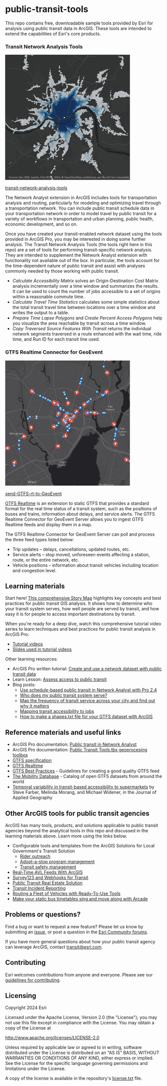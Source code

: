 # public-transit-tools

This repo contains free, downloadable sample tools provided by Esri for analysis using public transit data in ArcGIS.  These tools are intended to extend the capabilities of Esri's core products.

### Transit Network Analysis Tools

![Transit Network Analysis Tools image](./docs/images/NetworkAnalysis.png)

[transit-network-analysis-tools](transit-network-analysis-tools/README.md)

The Network Analyst extension in ArcGIS includes tools for transportation analysis and routing, particularly for modeling and optimizing travel through a transportation network. You can include public transit schedule data in your transportation network in order to model travel by public transit for a variety of workflows in transportation and urban planning, public health, economic development, and so on.

Once you have created your transit-enabled network dataset using the tools provided in ArcGIS Pro, you may be interested in doing some further analysis. The Transit Network Analysis Tools (the tools right here in this repo) are a set of tools for performing transit-specific network analysis. They are intended to supplement the Network Analyst extension with functionality not available out of the box. In particular, the tools account for the time-dependent nature of public transit and assist with analyses commonly needed by those working with public transit.

- *Calculate Accessibility Matrix* solves an Origin-Destination Cost Matrix analysis incrementally over a time window and summarizes the results. It can be used to count the number of jobs accessible to a set of origins within a reasonable commute time.
- *Calculate Travel Time Statistics* calculates some simple statistics about the total transit travel time between locations over a time window and writes the output to a table.
- *Prepare Time Lapse Polygons* and *Create Percent Access Polygons* help you visualize the area reachable by transit across a time window.
- *Copy Traversed Source Features With Transit* returns the individual network segments traversed in a route enhanced with the wait time, ride time, and Run ID for each transit line used.

### GTFS Realtime Connector for GeoEvent

![GTFS Realtime Connector for GeoEvent Server image](./docs/images/GTFSRTConnector.png)

[send-GTFS-rt-to-GeoEvent](send-GTFS-rt-to-GeoEvent/README.md)

[GTFS Realtime](https://gtfs.org/realtime/) is an extension to static GTFS that provides a standard format for the real time status of a transit system, such as the positions of buses and trains, information about delays, and service alerts. The GTFS Realtime Connector for GeoEvent Server allows you to ingest GTFS Realtime feeds and display them in a map.

The GTFS Realtime Connector for GeoEvent Server can poll and process the three feed types listed below:
- Trip updates – delays, cancellations, updated routes, etc.
- Service alerts – stop moved, unforeseen events affecting a station, route, or the entire network, etc.
- Vehicle positions – information about transit vehicles including location and congestion level.

## Learning materials

Start here! [This comprehensive Story Map](https://arcg.is/1mbqyn) highlights key concepts and best practices for public transit GIS analysis. It shows how to determine who your transit system serves, how well people are served by transit, and how easy it is for people to access important destinations by transit.

When you're ready for a deep dive, watch this comprehensive tutorial video series to learn techniques and best practices for public transit analysis in ArcGIS Pro:
- [Tutorial videos](https://www.youtube.com/playlist?list=PLGZUzt4E4O2KQz9IxGKrEyKB8rA0UVx1W)
- [Slides used in tutorial videos](https://esriurl.com/TransitVideoDownloads)

Other learning resources:
- ArcGIS Pro written tutorial: [Create and use a network dataset with public transit data](https://pro.arcgis.com/en/pro-app/latest/help/analysis/networks/create-and-use-a-network-dataset-with-public-transit-data.htm)
- Learn Lesson: [Assess access to public transit](https://learn.arcgis.com/en/projects/assess-access-to-public-transit/)
- Blog posts:
  - [Use schedule-based public transit in Network Analyst with Pro 2.4](https://www.esri.com/arcgis-blog/products/arcgis-pro/analytics/public-transit-network-analyst/)
  - [Who does my public transit system serve?](https://www.esri.com/arcgis-blog/products/arcgis-online/analytics/who-does-my-public-transit-system-serve/)
  - [Map the frequency of transit service across your city and find out why it matters](https://www.esri.com/arcgis-blog/products/arcgis-pro/analytics/map-the-frequency-of-transit-service-across-your-city-and-find-out-why-it-matters/)
  - [Mapping transit accessibility to jobs](https://www.esri.com/arcgis-blog/products/product/analytics/mapping-transit-accessibility-to-jobs/)
  - [How to make a shapes.txt file for your GTFS dataset with ArcGIS](https://www.esri.com/arcgis-blog/products/arcgis-pro/analytics/how-to-make-a-shapes-txt-file-for-your-gtfs-dataset-with-arcgis/)


## Reference materials and useful links

* ArcGIS Pro documentation: [Public transit in Network Analyst](https://pro.arcgis.com/en/pro-app/latest/help/analysis/networks/network-analysis-with-public-transit-data.htm)
* ArcGIS Pro documentation: [Public Transit Tools.tbx geoprocesing toolbox](https://pro.arcgis.com/en/pro-app/latest/tool-reference/public-transit/an-overview-of-the-public-transit-toolbox.htm)
* [GTFS specification](https://gtfs.org/schedule/)
* [GTFS Realtime](https://gtfs.org/realtime/)
* [GTFS Best Practices](https://gtfs.org/schedule/best-practices/) - Guidelines for creating a good quality GTFS feed
* [The Mobility Database](https://database.mobilitydata.org/) - Catalog of open GTFS datasets from around the world
* [Temporal variability in transit-based accessibility to supermarkets](https://www.sciencedirect.com/science/article/pii/S0143622814001283) by Steve Farber, Melinda Morang, and Michael Widener, in the Journal of Applied Geography

## Other ArcGIS tools for public transit agencies

ArcGIS has many tools, products, and solutions applicable to public transit agencies beyond the analytical tools in this repo and discussed in the learning materials above.  Learn more using the links below.

- Configurable tools and templates from the ArcGIS Solutions for Local Government's Transit Solution
  - [Rider outreach](https://doc.arcgis.com/en/arcgis-solutions/latest/reference/introduction-to-transit-outreach.htm)
  - [Adopt-a-stop program management](https://doc.arcgis.com/en/arcgis-solutions/latest/reference/introduction-to-adopt-a-stop.htm)
  - [Transit safety management](https://doc.arcgis.com/en/arcgis-solutions/latest/reference/introduction-to-transit-safety.htm)
- [Real-Time AVL Feeds With ArcGIS](https://community.esri.com/t5/public-transit-blog/real-time-avl-feeds-with-arcgis/ba-p/883008)
- [Survey123 and Webhooks for Transit](https://community.esri.com/t5/public-transit-blog/survey123-and-webhooks-for-transit/ba-p/882990)
- [Public Transit Real Estate Solution](https://community.esri.com/t5/public-transit-blog/public-transit-real-estate-solution/ba-p/883013)
- [Transit Incident Reporting](https://community.esri.com/t5/public-transit-blog/transit-incident-reporting/ba-p/882969)
- [Routing a Fleet of Vehicles with Ready-To-Use Tools](https://community.esri.com/t5/public-transit-blog/routing-a-fleet-of-vehicles-with-ready-to-use/ba-p/882993)
- [Make your static bus timetables sing and move along with Arcade](https://community.esri.com/t5/arcgis-online-blog/make-your-static-bus-timetables-sing-and-move/ba-p/890211)

## Problems or questions?

Find a bug or want to request a new feature?  Please let us know by submitting an [issue](../../issues), or post a question in the [Esri Community forums](https://community.esri.com/t5/public-transit-questions/bd-p/public-transit-questions).

If you have more general questions about how your public transit agency can leverage ArcGIS, contact [transit@esri.com](mailto:transit@esri.com).

## Contributing

Esri welcomes contributions from anyone and everyone. Please see our [guidelines for contributing](https://github.com/esri/contributing).

## Licensing
Copyright 2024 Esri

Licensed under the Apache License, Version 2.0 (the "License");
you may not use this file except in compliance with the License.
You may obtain a copy of the License at

   http://www.apache.org/licenses/LICENSE-2.0

Unless required by applicable law or agreed to in writing, software
distributed under the License is distributed on an "AS IS" BASIS,
WITHOUT WARRANTIES OR CONDITIONS OF ANY KIND, either express or implied.
See the License for the specific language governing permissions and
limitations under the License.

A copy of the license is available in the repository's [license.txt](License.txt?raw=true) file.
